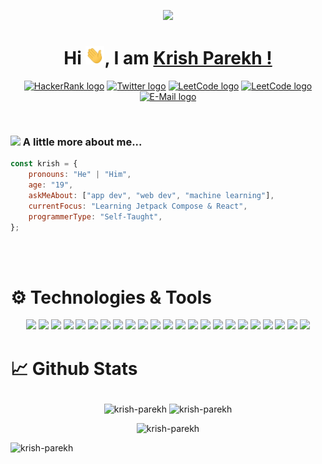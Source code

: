 <p align="center">
<img width="55%" src="https://user-images.githubusercontent.com/73629899/197244256-28ff268c-24a3-44ad-bc8e-bd1caf0902ea.svg" />
</p>



<h1 align="center">Hi <img src="https://raw.githubusercontent.com/ABSphreak/ABSphreak/master/gifs/Hi.gif" width="30px">, I am <a href="https://krish-parekh-portfolio.netlify.app/" target="_blank"> Krish Parekh ! </a></h1>

<p align="center">
  <a href="https://www.hackerrank.com/krishp4123" target="_blank"><img src="https://img.shields.io/static/v1?label=HackerRank&message=krishp4123&style=flat-square&logo=HackerRank&color=blue" alt="HackerRank logo" /></a>
  <a href="https://twitter.com/geekcoder" target="_blank"><img src="https://img.shields.io/static/v1?label=Twitter&message=Krish Parekh&style=flat-square&logo=twitter&color=blue" alt="Twitter logo" /></a>
  <a href="https://leetcode.com/Krish_Parekh/" target="_blank"><img src="https://img.shields.io/static/v1?label=LeetCode&message=Krish_Parekh&style=flat-square&logo=LeetCode&color=blue" alt="LeetCode logo" /></a>
  <a href="https://hashnode.com/@KrishParekh" target="_blank"><img src="https://img.shields.io/static/v1?label=Hashnode&message=Krish_Parekh&style=flat-square&logo=hashnode&color=blue" alt="LeetCode logo" /></a>
  <a href="mailto:krishparekh303@gmail.com" target="_blank"><img src="https://img.shields.io/static/v1?label=E-Mail&message=krishparekh303@gmail.com&style=flat-square&logo=Mail.Ru&color=blue" alt="E-Mail logo" /></a>
 </p>

<br />

### <img src="https://media.giphy.com/media/VgCDAzcKvsR6OM0uWg/giphy.gif" width="50"> A little more about me...  

```javascript
const krish = {
    pronouns: "He" | "Him",
    age: "19",
    askMeAbout: ["app dev", "web dev", "machine learning"],
    currentFocus: "Learning Jetpack Compose & React",
    programmerType: "Self-Taught",
};
```



<br />
<br />


<h1>⚙️ Technologies & Tools</h1>
<p align="center">
    <img src="https://img.shields.io/badge/-android-7F52F?logo=android&logoColor=white&style=for-the-badge">
    <img src="https://img.shields.io/badge/-kotlin-7F52FF?logo=kotlin&logoColor=white&style=for-the-badge">
    <img src="https://img.shields.io/badge/-firebase-051e34?logo=firebase&logoColor=yellow&style=for-the-badge">
    <img src="https://img.shields.io/badge/html5-%23E34F26.svg?style=for-the-badge&logo=html5&logoColor=white">
    <img src="https://img.shields.io/badge/css3-%231572B6.svg?style=for-the-badge&logo=css3&logoColor=white">
    <img src="https://img.shields.io/badge/javascript-%23323330.svg?style=for-the-badge&logo=javascript&logoColor=%23F7DF1E">
    <img src="https://img.shields.io/badge/bootstrap-%23563D7C.svg?style=for-the-badge&logo=bootstrap&logoColor=white">
    <img src="https://img.shields.io/badge/-ReactJs-61DAFB?logo=react&logoColor=white&style=for-the-badge">
    <img src="https://img.shields.io/badge/node.js-6DA55F?style=for-the-badge&logo=node.js&logoColor=white">
    <img src="https://img.shields.io/badge/express.js-%23404d59.svg?style=for-the-badge&logo=express&logoColor=%2361DAFB">
    <img src="https://img.shields.io/badge/-C-BC8F8F?logo=c&logoColor=black&style=for-the-badge">
    <img src="https://img.shields.io/badge/C++-%2300599C.svg?style=for-the-badge&logo=c%2B%2B&logoColor=white">
    <img src="https://img.shields.io/badge/java-%23ED8B00.svg?style=for-the-badge&logo=java&logoColor=white">
    <img src="https://img.shields.io/badge/python-3670A0?style=for-the-badge&logo=python&logoColor=ffdd54">
    <img src="https://img.shields.io/badge/MongoDB-%234ea94b.svg?style=for-the-badge&logo=mongodb&logoColor=white">
    <img src="https://img.shields.io/badge/-postgreSQL-FFFFE0?logo=postgreSQL&logoColor=LightSteelBlue&style=for-the-badge">
    <img src="https://img.shields.io/badge/-mySQL-FFFFE0?logo=mySQL&logoColor=OrangeRed&style=for-the-badge">
    <img src="https://img.shields.io/badge/-SQLite-FFFFE0?logo=SQLite&logoColor=blue&style=for-the-badge">
    <img src="https://img.shields.io/badge/.net-%23512BD4.svg?style=for-the-badge&logo=.net&logoColor=white">
    <img src="https://img.shields.io/badge/flask-%23000.svg?style=for-the-badge&logo=flask&logoColor=white">
    <img src="https://img.shields.io/badge/Heroku-%23430098.svg?style=for-the-badge&logo=heroku&logoColor=white">
    <img src="https://img.shields.io/badge/-figma-FFFFE0?logo=figma&logoColor=OrangeRed&style=for-the-badge">
    <img src="https://img.shields.io/badge/-xd-FFEFD5?logo=adobe-xd&logoColor=purple&style=for-the-badge">
</p>

<h1>📈 Github Stats</h1>

<p align="center">
<img align="center" style="margin-top:10px"  src="https://github-readme-stats.vercel.app/api?username=krish-parekh&show_icons=true&theme=algolia&locale=en" alt="krish-parekh" />
<img align="center" style="margin-top:10px" src="https://github-readme-streak-stats.herokuapp.com/?user=krish-parekh&theme=algolia" alt="krish-parekh" />
</p>
<p align="center">
<img src="https://github-readme-stats.vercel.app/api/top-langs?username=krish-parekh&show_icons=true&theme=algolia&locale=en&layout=compact" alt="krish-parekh" />
</p>

<p>
<p align="left"> <img src="https://komarev.com/ghpvc/?username=krish-parekh&label=Profile%20views&color=0e75b6&style=flat" alt="krish-parekh" /> </p>
</p>
